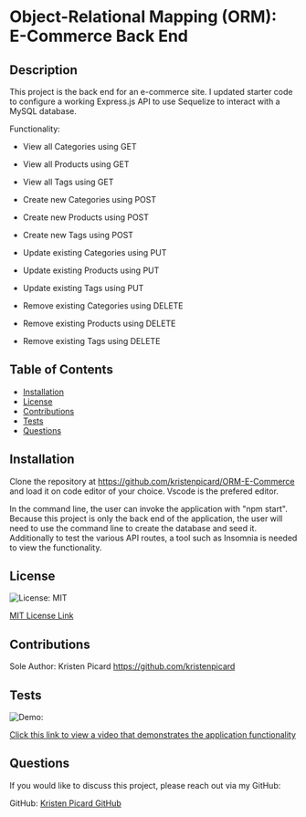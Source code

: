 # Object-Relational Mapping (ORM): E-Commerce Back End

## Description

This project is the back end for an e-commerce site. I updated starter code to configure a working Express.js API to use Sequelize to interact with a MySQL database.

Functionality:

- View all Categories using GET
- View all Products using GET
- View all Tags using GET

- Create new Categories using POST
- Create new Products using POST
- Create new Tags using POST

- Update existing Categories using PUT
- Update existing Products using PUT
- Update existing Tags using PUT

- Remove existing Categories using DELETE
- Remove existing Products using DELETE
- Remove existing Tags using DELETE

## Table of Contents

- [Installation](#installation)
- [License](#license)
- [Contributions](#contributions)
- [Tests](#tests)
- [Questions](#questions)

## Installation

Clone the repository at https://github.com/kristenpicard/ORM-E-Commerce and load it on code editor of your choice. Vscode is the prefered editor.

In the command line, the user can invoke the application with "npm start". Because this project is only the back end of the application, the user will need to use the command line to create the database and seed it. Additionally to test the various API routes, a tool such as Insomnia is needed to view the functionality.

## License

![License: MIT](https://img.shields.io/badge/License-MIT-yellow.svg)

[MIT License Link](https://spdx.org/licenses/MIT.html)

## Contributions

Sole Author: Kristen Picard
https://github.com/kristenpicard

## Tests

![Demo:](/img/1.gif)

[Click this link to view a video that demonstrates the application functionality](https://drive.google.com/file/d/1A5T_zZhgnOfN1vLi5HZgVVCoTgHOnL--/view)

## Questions

If you would like to discuss this project, please reach out via my GitHub:

GitHub: [Kristen Picard GitHub](https://github.com/kristenpicard)
